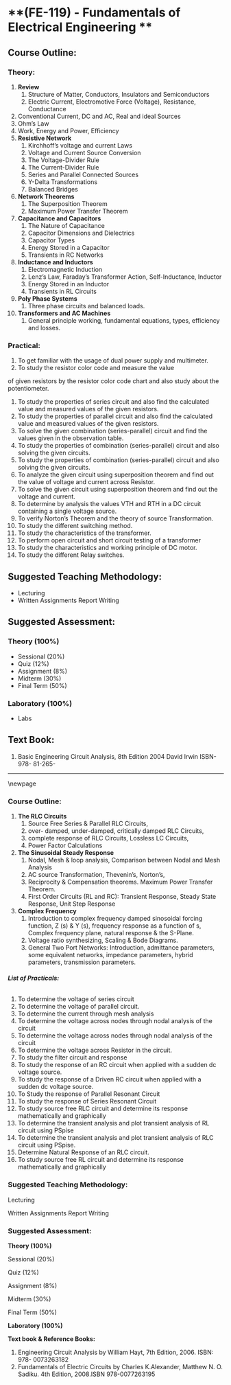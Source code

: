 # **(FE-119) - Fundamentals of Electrical Engineering **

## **Course Outline:**

### **Theory:**
1. **Review**
   1. Structure of Matter, Conductors, Insulators and Semiconductors
   1. Electric Current, Electromotive Force (Voltage), Resistance, Conductance
1. Conventional Current, DC and AC, Real and ideal Sources
1. Ohm’s Law
1. Work, Energy and Power, Efficiency
1. **Resistive Network**
   1. Kirchhoff’s voltage and current Laws
   1. Voltage and Current Source Conversion
   1. The Voltage-Divider Rule
   1. The Current-Divider Rule
   1. Series and Parallel Connected Sources
   1. Y-Delta Transformations
   1. Balanced Bridges
1. **Network Theorems**
   1. The Superposition Theorem
   1. Maximum Power Transfer Theorem
1. **Capacitance and Capacitors**
   1. The Nature of Capacitance
   1. Capacitor Dimensions and Dielectrics
   1. Capacitor Types
   1. Energy Stored in a Capacitor
   1. Transients in RC Networks
1. **Inductance and Inductors**
   1. Electromagnetic Induction
   1. Lenz’s Law, Faraday’s Transformer Action, Self-Inductance, Inductor
   1. Energy Stored in an Inductor
   1. Transients in RL Circuits
1. **Poly Phase Systems**
   1. Three phase circuits and balanced loads.
1. **Transformers and AC Machines**
   1. General principle working, fundamental equations, types, efficiency and losses.	

### **Practical:**
1. To get familiar with the usage of dual power supply and multimeter.
1. To study the resistor color code and measure the value

of given resistors by the resistor color code chart and also study about the potentiometer.

1. To study the properties of series circuit and also find the calculated value and measured values of the given resistors.
1. To study the properties of parallel circuit and also find the calculated value and measured values of the given resistors.
1. To solve the given combination (series-parallel) circuit and find the values given in the observation table.
1. To study the properties of combination (series-parallel) circuit and also solving the given circuits.
1. To study the properties of combination (series-parallel) circuit and also solving the given circuits.
1. To analyze the given circuit using superposition theorem and find out the value of voltage and current across Resistor.
1. To solve the given circuit using superposition theorem and find out the voltage and current.
1. To determine by analysis the values VTH and RTH in a DC circuit containing a single voltage source.
1. To verify Norton’s Theorem and the theory of source Transformation.
1. To study the different switching method.
1. To study the characteristics of the transformer.
1. To perform open circuit and short circuit testing of a transformer
1. To study the characteristics and working principle of DC motor.
1. To study the different Relay switches.

## **Suggested Teaching Methodology:**
- Lecturing
- Written Assignments Report Writing

## **Suggested Assessment:**

### **Theory (100%)**
- Sessional (20%)
- Quiz (12%)
- Assignment (8%)
- Midterm (30%)
- Final Term (50%)

### **Laboratory (100%)**
- Labs

## **Text Book:**
1. Basic Engineering Circuit Analysis, 8th Edition 2004 David Irwin ISBN-978- 81-265-

___
\newpage
   
   ### **Course Outline:**
1. **The RLC Circuits**
   1. Source Free Series & Parallel RLC Circuits,
   1. over- damped, under-damped, critically damped RLC Circuits,
   1. complete response of RLC Circuits, Lossless LC Circuits,
   1. Power Factor Calculations
1. **The Sinusoidal Steady Response**
   1. Nodal, Mesh & loop analysis, Comparison between Nodal and Mesh Analysis
   1. AC source Transformation, Thevenin’s, Norton’s,
   1. Reciprocity & Compensation theorems. Maximum Power Transfer Theorem.
   1. First Order Circuits (RL and RC): Transient Response, Steady State Response, Unit Step Response
1. **Complex Frequency**
   1. Introduction to complex frequency damped sinosoidal forcing function, Z (s) & Y (s), frequency response as a function of s, Complex frequency plane, natural response & the S-Plane.
   1. Voltage ratio synthesizing, Scaling & Bode Diagrams.
   1. General Two Port Networks: Introduction, admittance parameters, some equivalent networks, impedance parameters, hybrid parameters, transmission parameters.
###### **List of Practicals:**
1. To determine the voltage of series circuit
1. To determine the voltage of parallel circuit.
1. To determine the current through mesh analysis
1. To determine the voltage across nodes through nodal analysis of the circuit
1. To determine the voltage across nodes through nodal analysis of the circuit
1. To determine the voltage across Resistor in the circuit.
1. To study the filter circuit and response
1. To study the response of an RC circuit when applied with a sudden dc voltage source.
1. To study the response of a Driven RC circuit when applied with a sudden dc voltage source.
1. To Study the response of Parallel Resonant Circuit
1. To study the response of Series Resonant Circuit
1. To study source free RLC circuit and determine its response mathematically and graphically
1. To determine the transient analysis and plot transient analysis of RL circuit using PSpise
1. To determine the transient analysis and plot transient analysis of RLC circuit using PSpise.
1. Determine Natural Response of an RLC circuit.
1. To study source free RL circuit and determine its response mathematically and graphically
### **Suggested Teaching Methodology:**
Lecturing

Written Assignments Report Writing
### **Suggested Assessment:**
**Theory (100%)**

Sessional (20%)

Quiz (12%)

Assignment (8%)

Midterm (30%)

Final Term (50%)

**Laboratory (100%)**

**Text book & Reference Books:**

1. Engineering Circuit Analysis by William Hayt, 7th Edition, 2006. ISBN: 978- 0073263182
1. Fundamentals of Electric Circuits by Charles K.Alexander, Matthew N. O. Sadiku. 4th Edition, 2008.ISBN 978-0077263195
